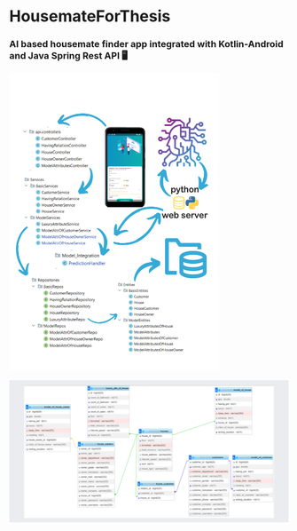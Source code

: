 # HousemateForThesis
### AI based housemate finder app integrated with Kotlin-Android and Java Spring Rest API 🖥️
<!---
   ![görsel1](https://github.com/huseyinturkmen06/HousemateForThesis/blob/main/pictures/schema.png)  <br/>  <br/>

-->
<img src="https://github.com/huseyinturkmen06/HousemateForThesis/blob/main/pictures/schema.png" width=75% height=75%>

![görsel1](https://github.com/huseyinturkmen06/HousemateForThesis/blob/main/pictures/db.png) 


